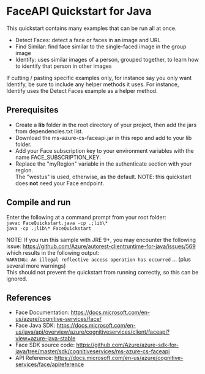 
# FaceAPI Quickstart for Java

This quickstart contains many examples that can be run all at once.
  - Detect Faces: detect a face or faces in an image and URL
  - Find Similar: find face similar to the single-faced image in the group image
  - Identify: uses similar images of a person, grouped together, to learn how to identify that person in other images
  
If cutting / pasting specific examples only, for instance say you only want Identify, be sure to include any helper methods it uses. For instance, Identify uses the Detect Faces example as a helper method.
 
## Prerequisites
  - Create a **lib** folder in the root directory of your project, then add the jars from dependencies.txt list.
  - Download the ms-azure-cs-faceapi.jar in this repo and add to your lib folder.
  - Add your Face subscription key to your environment variables with the name FACE_SUBSCRIPTION_KEY.
  - Replace the "myRegion" variable in the authenticate section with your region. <br>
    The "westus" is used, otherwise, as the default. NOTE: this quickstart does **not** need your Face endpoint.
 
## Compile and run
Enter the following at a command prompt from your root folder: <br>
  `javac FaceQuickstart.java -cp .;lib\*` <br>
  `java -cp .;lib\* FaceQuickstart`

NOTE: If you run this sample with JRE 9+, you may encounter the following issue: 
https://github.com/Azure/autorest-clientruntime-for-java/issues/569 which results in the following output: <br>
`WARNING: An illegal reflective access operation has occurred` ... (plus several more warnings) <br>
This should not prevent the quickstart from running correctly, so this can be ignored.
 
## References
  - Face Documentation: https://docs.microsoft.com/en-us/azure/cognitive-services/face/
  - Face Java SDK: https://docs.microsoft.com/en-us/java/api/overview/azure/cognitiveservices/client/faceapi?view=azure-java-stable
  - Face SDK source code: https://github.com/Azure/azure-sdk-for-java/tree/master/sdk/cognitiveservices/ms-azure-cs-faceapi
  - API Reference: https://docs.microsoft.com/en-us/azure/cognitive-services/face/apireference
 
